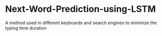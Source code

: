 # Next-Word-Prediction-using-LSTM
A method used in different keyboards and search engines to minimize the typing time duration
